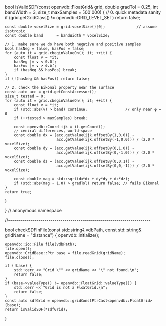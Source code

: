 bool isValidSDF(const openvdb::FloatGrid& grid,
                double  gradTol    = 0.25,
                int     bandWidth  = 3,
                size_t  maxSamples = 500'000)
{
    // 0. quick metadata sanity
    if (grid.getGridClass() != openvdb::GRID_LEVEL_SET) return false;

    const double voxelSize = grid.voxelSize()[0];              // assume isotropic
    const double band      = bandWidth * voxelSize;

    // 1. make sure we do have both negative and positive samples
    bool hasNeg = false, hasPos = false;
    for (auto it = grid.cbeginValueOn(); it; ++it) {
        const float v = *it;
        hasNeg |= v < 0.0f;
        hasPos |= v > 0.0f;
        if (hasNeg && hasPos) break;
    }
    if (!(hasNeg && hasPos)) return false;

    // 2. check the Eikonal property near the surface
    const auto acc = grid.getConstAccessor();
    size_t tested = 0;
    for (auto it = grid.cbeginValueOn(); it; ++it) {
        const float v = *it;
        if (std::abs(v) > band) continue;                 // only near φ = 0
        if (++tested > maxSamples) break;

        const openvdb::Coord ijk = it.getCoord();
        // central differences, world-space
        const double dx = (acc.getValue(ijk.offsetBy(1,0,0)) -
                           acc.getValue(ijk.offsetBy(-1,0,0))) / (2.0 * voxelSize);
        const double dy = (acc.getValue(ijk.offsetBy(0,1,0)) -
                           acc.getValue(ijk.offsetBy(0,-1,0))) / (2.0 * voxelSize);
        const double dz = (acc.getValue(ijk.offsetBy(0,0,1)) -
                           acc.getValue(ijk.offsetBy(0,0,-1))) / (2.0 * voxelSize);

        const double mag = std::sqrt(dx*dx + dy*dy + dz*dz);
        if (std::abs(mag - 1.0) > gradTol) return false; // fails Eikonal
    }
    return true;
}

} // anonymous namespace

//-----------------------------------------------------------------------

bool checkSDFInFile(const std::string& vdbPath,
                    const std::string& gridName = "distance")
{
    openvdb::initialize();

    openvdb::io::File file(vdbPath);
    file.open();
    openvdb::GridBase::Ptr base = file.readGrid(gridName);
    file.close();

    if (!base) {
        std::cerr << "Grid \"" << gridName << "\" not found.\n";
        return false;
    }
    if (base->valueType() != openvdb::FloatGrid::valueType()) {
        std::cerr << "Grid is not a FloatGrid.\n";
        return false;
    }
    const auto sdfGrid = openvdb::gridConstPtrCast<openvdb::FloatGrid>(base);
    return isValidSDF(*sdfGrid);
}

